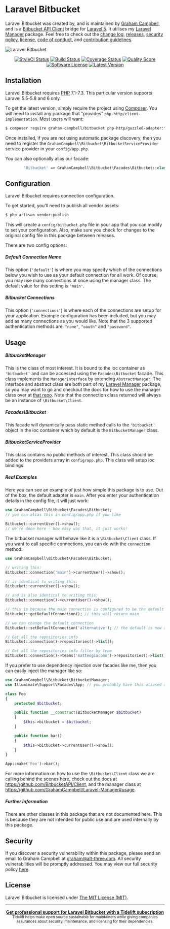Laravel Bitbucket
=================

Laravel Bitbucket was created by, and is maintained by [Graham Campbell](https://github.com/GrahamCampbell), and is a [Bitbucket API Client](https://github.com/BitbucketAPI/Client) bridge for [Laravel 5](http://laravel.com). It utilises my [Laravel Manager](https://github.com/GrahamCampbell/Laravel-Manager) package. Feel free to check out the [change log](CHANGELOG.md), [releases](https://github.com/GrahamCampbell/Laravel-Bitbucket/releases), [security policy](https://github.com/GrahamCampbell/Laravel-Bitbucket/security/policy), [license](LICENSE), [code of conduct](.github/CODE_OF_CONDUCT.md), and [contribution guidelines](.github/CONTRIBUTING.md).

![Laravel Bitbucket](https://cloud.githubusercontent.com/assets/2829600/15991648/9c381138-30b0-11e6-87e1-ad698c2dfe97.png)

<p align="center">
<a href="https://styleci.io/repos/60779513"><img src="https://styleci.io/repos/60779513/shield" alt="StyleCI Status"></img></a>
<a href="https://travis-ci.org/GrahamCampbell/Laravel-Bitbucket"><img src="https://img.shields.io/travis/GrahamCampbell/Laravel-Bitbucket/master.svg?style=flat-square" alt="Build Status"></img></a>
<a href="https://scrutinizer-ci.com/g/GrahamCampbell/Laravel-Bitbucket/code-structure"><img src="https://img.shields.io/scrutinizer/coverage/g/GrahamCampbell/Laravel-Bitbucket.svg?style=flat-square" alt="Coverage Status"></img></a>
<a href="https://scrutinizer-ci.com/g/GrahamCampbell/Laravel-Bitbucket"><img src="https://img.shields.io/scrutinizer/g/GrahamCampbell/Laravel-Bitbucket.svg?style=flat-square" alt="Quality Score"></img></a>
<a href="LICENSE"><img src="https://img.shields.io/badge/license-MIT-brightgreen.svg?style=flat-square" alt="Software License"></img></a>
<a href="https://github.com/GrahamCampbell/Laravel-Bitbucket/releases"><img src="https://img.shields.io/github/release/GrahamCampbell/Laravel-Bitbucket.svg?style=flat-square" alt="Latest Version"></img></a>
</p>


## Installation

Laravel Bitbucket requires [PHP](https://php.net) 7.1-7.3. This particular version supports Laravel 5.5-5.8 and 6 only.

To get the latest version, simply require the project using [Composer](https://getcomposer.org). You will need to install any package that "provides" `php-http/client-implementation`. Most users will want:

```bash
$ composer require graham-campbell/bitbucket php-http/guzzle6-adapter:^1.1
```

Once installed, if you are not using automatic package discovery, then you need to register the `GrahamCampbell\Bitbucket\BitbucketServiceProvider` service provider in your `config/app.php`.

You can also optionally alias our facade:

```php
        'Bitbucket' => GrahamCampbell\Bitbucket\Facades\Bitbucket::class,
```


## Configuration

Laravel Bitbucket requires connection configuration.

To get started, you'll need to publish all vendor assets:

```bash
$ php artisan vendor:publish
```

This will create a `config/bitbucket.php` file in your app that you can modify to set your configuration. Also, make sure you check for changes to the original config file in this package between releases.

There are two config options:

##### Default Connection Name

This option (`'default'`) is where you may specify which of the connections below you wish to use as your default connection for all work. Of course, you may use many connections at once using the manager class. The default value for this setting is `'main'`.

##### Bitbucket Connections

This option (`'connections'`) is where each of the connections are setup for your application. Example configuration has been included, but you may add as many connections as you would like. Note that the 3 supported authentication methods are: `"none"`, `"oauth"` and `"password"`.


## Usage

##### BitbucketManager

This is the class of most interest. It is bound to the ioc container as `'bitbucket'` and can be accessed using the `Facades\Bitbucket` facade. This class implements the `ManagerInterface` by extending `AbstractManager`. The interface and abstract class are both part of my [Laravel Manager](https://github.com/GrahamCampbell/Laravel-Manager) package, so you may want to go and checkout the docs for how to use the manager class over at [that repo](https://github.com/GrahamCampbell/Laravel-Manager#usage). Note that the connection class returned will always be an instance of `\Bitbucket\Client`.

##### Facades\Bitbucket

This facade will dynamically pass static method calls to the `'bitbucket'` object in the ioc container which by default is the `BitbucketManager` class.

##### BitbucketServiceProvider

This class contains no public methods of interest. This class should be added to the providers array in `config/app.php`. This class will setup ioc bindings.

##### Real Examples

Here you can see an example of just how simple this package is to use. Out of the box, the default adapter is `main`. After you enter your authentication details in the config file, it will just work:

```php
use GrahamCampbell\Bitbucket\Facades\Bitbucket;
// you can alias this in config/app.php if you like

Bitbucket::currentUser()->show();
// we're done here - how easy was that, it just works!
```

The bitbucket manager will behave like it is a `\Bitbucket\Client` class. If you want to call specific connections, you can do with the `connection` method:

```php
use GrahamCampbell\Bitbucket\Facades\Bitbucket;

// writing this:
Bitbucket::connection('main')->currentUser()->show();

// is identical to writing this:
Bitbucket::currentUser()->show();

// and is also identical to writing this:
Bitbucket::connection()->currentUser()->show();

// this is because the main connection is configured to be the default
Bitbucket::getDefaultConnection(); // this will return main

// we can change the default connection
Bitbucket::setDefaultConnection('alternative'); // the default is now alternative

// Get all the repositories info
Bitbucket::connection()->repositories()->list();

// Get all the repositories info filter by team
Bitbucket::connection()->teams('matteogiacomo')->repositories()->list();
```

If you prefer to use dependency injection over facades like me, then you can easily inject the manager like so:

```php
use GrahamCampbell\Bitbucket\BitbucketManager;
use Illuminate\Support\Facades\App; // you probably have this aliased already

class Foo
{
    protected $bitbucket;

    public function __construct(BitbucketManager $bitbucket)
    {
        $this->bitbucket = $bitbucket;
    }

    public function bar()
    {
        $this->bitbucket->currentUser()->show();
    }
}

App::make('Foo')->bar();
```

For more information on how to use the `\Bitbucket\Client` class we are calling behind the scenes here, check out the docs at https://github.com/BitbucketAPI/Client, and the manager class at https://github.com/GrahamCampbell/Laravel-Manager#usage.

##### Further Information

There are other classes in this package that are not documented here. This is because they are not intended for public use and are used internally by this package.


## Security

If you discover a security vulnerability within this package, please send an email to Graham Campbell at graham@alt-three.com. All security vulnerabilities will be promptly addressed. You may view our full security policy [here](https://github.com/GrahamCampbell/Laravel-Bitbucket/security/policy).


## License

Laravel Bitbucket is licensed under [The MIT License (MIT)](LICENSE).


---

<div align="center">
	<b>
		<a href="https://tidelift.com/subscription/pkg/packagist-graham-campbell-bitbucket?utm_source=packagist-graham-campbell-bitbucket&utm_medium=referral&utm_campaign=readme">Get professional support for Laravel Bitbucket with a Tidelift subscription</a>
	</b>
	<br>
	<sub>
		Tidelift helps make open source sustainable for maintainers while giving companies<br>assurances about security, maintenance, and licensing for their dependencies.
	</sub>
</div>
